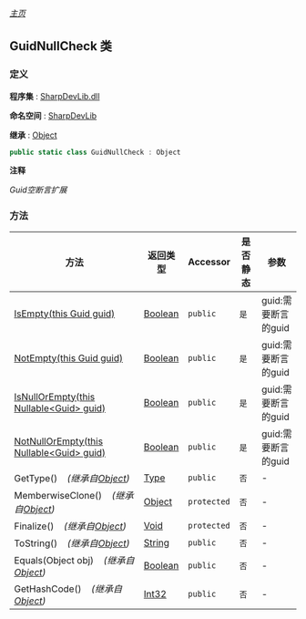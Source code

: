 ###### [主页](./Index.md "主页")

## GuidNullCheck 类

### 定义

**程序集** : [SharpDevLib.dll](./SharpDevLib.assembly.md "SharpDevLib.dll")

**命名空间** : [SharpDevLib](./SharpDevLib.namespace.md "SharpDevLib")

**继承** : [Object](https://learn.microsoft.com/en-us/dotnet/api/system.object "Object")

``` csharp
public static class GuidNullCheck : Object
```

**注释**

*Guid空断言扩展*


### 方法

|方法|返回类型|Accessor|是否静态|参数|
|---|---|---|---|---|
|[IsEmpty(this Guid guid)](./SharpDevLib.GuidNullCheck.IsEmpty.thisGuid.md "IsEmpty(this Guid guid)")|[Boolean](https://learn.microsoft.com/en-us/dotnet/api/system.boolean "Boolean")|`public`|`是`|guid:需要断言的guid|
|[NotEmpty(this Guid guid)](./SharpDevLib.GuidNullCheck.NotEmpty.thisGuid.md "NotEmpty(this Guid guid)")|[Boolean](https://learn.microsoft.com/en-us/dotnet/api/system.boolean "Boolean")|`public`|`是`|guid:需要断言的guid|
|[IsNullOrEmpty(this Nullable\<Guid\> guid)](./SharpDevLib.GuidNullCheck.IsNullOrEmpty.thisNullable.Guid.md "IsNullOrEmpty(this Nullable<Guid> guid)")|[Boolean](https://learn.microsoft.com/en-us/dotnet/api/system.boolean "Boolean")|`public`|`是`|guid:需要断言的guid|
|[NotNullOrEmpty(this Nullable\<Guid\> guid)](./SharpDevLib.GuidNullCheck.NotNullOrEmpty.thisNullable.Guid.md "NotNullOrEmpty(this Nullable<Guid> guid)")|[Boolean](https://learn.microsoft.com/en-us/dotnet/api/system.boolean "Boolean")|`public`|`是`|guid:需要断言的guid|
|GetType()&nbsp;&nbsp;&nbsp;&nbsp;*(继承自[Object](https://learn.microsoft.com/en-us/dotnet/api/system.object "Object"))*|[Type](https://learn.microsoft.com/en-us/dotnet/api/system.type "Type")|`public`|`否`|-|
|MemberwiseClone()&nbsp;&nbsp;&nbsp;&nbsp;*(继承自[Object](https://learn.microsoft.com/en-us/dotnet/api/system.object "Object"))*|[Object](https://learn.microsoft.com/en-us/dotnet/api/system.object "Object")|`protected`|`否`|-|
|Finalize()&nbsp;&nbsp;&nbsp;&nbsp;*(继承自[Object](https://learn.microsoft.com/en-us/dotnet/api/system.object "Object"))*|[Void](https://learn.microsoft.com/en-us/dotnet/api/system.void "Void")|`protected`|`否`|-|
|ToString()&nbsp;&nbsp;&nbsp;&nbsp;*(继承自[Object](https://learn.microsoft.com/en-us/dotnet/api/system.object "Object"))*|[String](https://learn.microsoft.com/en-us/dotnet/api/system.string "String")|`public`|`否`|-|
|Equals(Object obj)&nbsp;&nbsp;&nbsp;&nbsp;*(继承自[Object](https://learn.microsoft.com/en-us/dotnet/api/system.object "Object"))*|[Boolean](https://learn.microsoft.com/en-us/dotnet/api/system.boolean "Boolean")|`public`|`否`|-|
|GetHashCode()&nbsp;&nbsp;&nbsp;&nbsp;*(继承自[Object](https://learn.microsoft.com/en-us/dotnet/api/system.object "Object"))*|[Int32](https://learn.microsoft.com/en-us/dotnet/api/system.int32 "Int32")|`public`|`否`|-|


